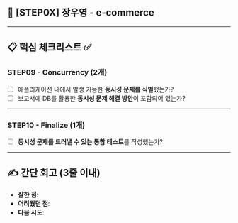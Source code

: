 ## :pushpin: [STEP0X] 장우영 - e-commerce

---

## :clipboard: 핵심 체크리스트 :white_check_mark:

### STEP09 - Concurrency (2개)
- [ ] 애플리케이션 내에서 발생 가능한 **동시성 문제를 식별**했는가?
- [ ] 보고서에 DB를 활용한 **동시성 문제 해결 방안**이 포함되어 있는가?

---

### STEP10 - Finalize (1개)
- [ ] **동시성 문제를 드러낼 수 있는 통합 테스트**를 작성했는가?

---

## ✍️ 간단 회고 (3줄 이내)
- **잘한 점**: 
- **어려웠던 점**: 
- **다음 시도**: 